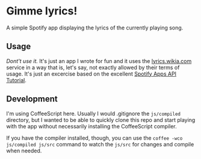 # Gimme lyrics!

A simple Spotify app displaying the lyrics of the currently playing song.

## Usage

*Dont't use it.* It's just an app I wrote for fun and it uses the [lyrics.wikia.com](lyrics.wikia.com) service in a way that is, let's say, not exactly allowed by their terms of usage. It's just an excercise based on the excellent [Spotify Apps API Tutorial](https://github.com/spotify/apps-tutorial).

## Development

I'm using CoffeeScript here. Usually I would .gitignore the `js/compiled` directory, but I wanted to be able to quickly clone this repo and start playing with the app without necessarily installing the CoffeeScript compiler.

If you have the compiler installed, though, you can use the `coffee -wco js/compiled js/src` command to watch the `js/src` for changes and compile when needed.
